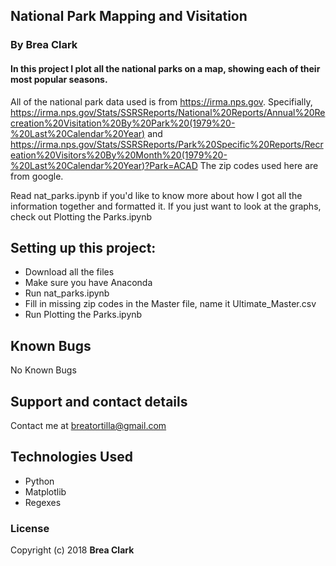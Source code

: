 ## National Park Mapping and Visitation

### By Brea Clark

#### In this project I plot all the national parks on a map, showing each of their most popular seasons. 

All of the national park data used is from https://irma.nps.gov. Specifially, 
https://irma.nps.gov/Stats/SSRSReports/National%20Reports/Annual%20Recreation%20Visitation%20By%20Park%20(1979%20-%20Last%20Calendar%20Year)
and
https://irma.nps.gov/Stats/SSRSReports/Park%20Specific%20Reports/Recreation%20Visitors%20By%20Month%20(1979%20-%20Last%20Calendar%20Year)?Park=ACAD
The zip codes used here are from google. 

Read nat_parks.ipynb if you'd like to know more about how I got all the information together and formatted it.
If you just want to look at the graphs, check out Plotting the Parks.ipynb

## Setting up this project: 

* Download all the files
* Make sure you have Anaconda
* Run nat_parks.ipynb
* Fill in missing zip codes in the Master file, name it Ultimate_Master.csv
* Run Plotting the Parks.ipynb

## Known Bugs

No Known Bugs

## Support and contact details

Contact me at breatortilla@gmail.com

## Technologies Used

* Python
* Matplotlib
* Regexes

### License

Copyright (c) 2018 **Brea Clark**
